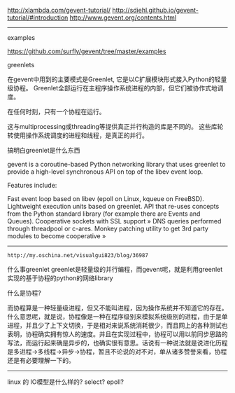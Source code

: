 
http://xlambda.com/gevent-tutorial/
http://sdiehl.github.io/gevent-tutorial/#introduction
http://www.gevent.org/contents.html


--------------------------------

examples

https://github.com/surfly/gevent/tree/master/examples

greenlets

在gevent中用到的主要模式是Greenlet, 它是以C扩展模块形式接入Python的轻量级协程。 Greenlet全部运行在主程序操作系统进程的内部，但它们被协作式地调度。

在任何时刻，只有一个协程在运行。

这与multiprocessing或threading等提供真正并行构造的库是不同的。 这些库轮转使用操作系统调度的进程和线程，是真正的并行。

搞明白greenlet是什么东西



gevent is a coroutine-based Python networking library that uses greenlet to provide a high-level synchronous API on top of the libev event loop.

Features include:

Fast event loop based on libev (epoll on Linux, kqueue on FreeBSD).
Lightweight execution units based on greenlet.
API that re-uses concepts from the Python standard library (for example there are Events and Queues).
Cooperative sockets with SSL support »
DNS queries performed through threadpool or c-ares.
Monkey patching utility to get 3rd party modules to become cooperative »




-----------------

    http://my.oschina.net/visualgui823/blog/36987

什么事greenlet
greenlet是轻量级的并行编程，而gevent呢，就是利用greenlet实现的基于协程的python的网络library

什么是协程?

而协程算是一种轻量级进程，但又不能叫进程，因为操作系统并不知道它的存在。什么意思呢，就是说，协程像是一种在程序级别来模拟系统级别的进程，由于是单进程，并且少了上下文切换，于是相对来说系统消耗很少，而且网上的各种测试也表明，协程确实拥有惊人的速度。并且在实现过程中，协程可以用以前同步思路的写法，而运行起来确是异步的，也确实很有意思。话说有一种说法就是说进化历程是多进程->多线程->异步->协程，暂且不论说的对不对，单从诸多赞誉来看，协程还是有必要理解一下的。

----------



linux 的 IO模型是什么样的? select? epoll?


